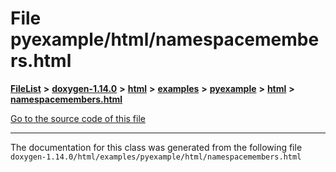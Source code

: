 

# File pyexample/html/namespacemembers.html



[**FileList**](files.md) **>** [**doxygen-1.14.0**](dir_9d5bad020669189c90cda983471be5d0.md) **>** [**html**](dir_05d1fd8a7cdd04f638f8b23196de02e2.md) **>** [**examples**](dir_aa52e73a32d193037813a53dcfe817b6.md) **>** [**pyexample**](dir_a2a8ba002db70f2f1f5a4403c068e8c8.md) **>** [**html**](dir_23da204c45b718d15aebf94ee9a5f5b8.md) **>** [**namespacemembers.html**](pyexample_2html_2namespacemembers_8html.md)

[Go to the source code of this file](pyexample_2html_2namespacemembers_8html_source.md)





































































------------------------------
The documentation for this class was generated from the following file `doxygen-1.14.0/html/examples/pyexample/html/namespacemembers.html`

